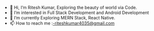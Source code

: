 - 👋 Hi, I’m Ritesh Kumar, Exploring the beauty of world via Code.
- 👀 I’m interested in Full Stack Development and Android Development
- 🌱 I’m currently Exploring MERN Stack, React Native.
- 📫 How to reach me :-riteshkumar4035@gmail.com

<!---
riteshkr01/riteshkr01 is a ✨ special ✨ repository because its `README.md` (this file) appears on your GitHub profile.
You can click the Preview link to take a look at your changes.
--->
